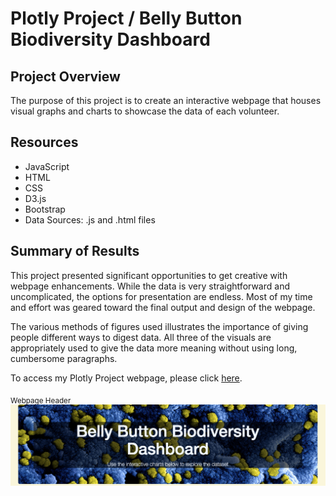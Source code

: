# Plotly Project / Belly Button Biodiversity Dashboard

## Project Overview

The purpose of this project is to create an interactive webpage that houses visual graphs and charts to showcase the data of each volunteer. 

## Resources
* JavaScript  
* HTML
* CSS
* D3.js 
* Bootstrap
* Data Sources: .js and .html files

## Summary of Results
This project presented significant opportunities to get creative with webpage enhancements. While the data is very straightforward and uncomplicated, the options for presentation are endless. Most of my time and effort was geared toward the final output and design of the webpage. 

The various methods of figures used illustrates the importance of giving people different ways to digest data. All three of the visuals are appropriately used to give the data more meaning without using long, cumbersome paragraphs. 

To access my Plotly Project webpage, please click [here](https://kelfang.github.io/plotly_project/).

<sub>Webpage Header</sub>
![header_image](https://github.com/Kelfang/plotly_project/blob/main/images/header_image.png)


